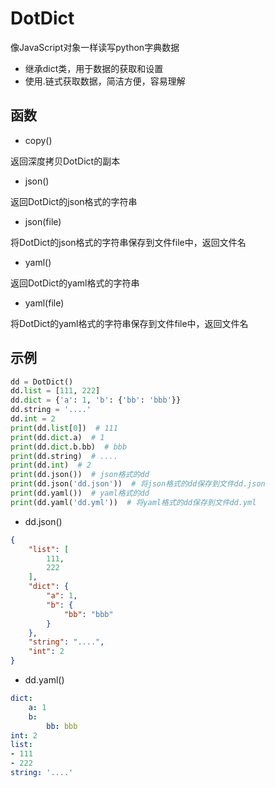 # DotDict
像JavaScript对象一样读写python字典数据

* 继承dict类，用于数据的获取和设置
* 使用.链式获取数据，简洁方便，容易理解

## 函数
* copy()

返回深度拷贝DotDict的副本

* json()

返回DotDict的json格式的字符串

* json(file)

将DotDict的json格式的字符串保存到文件file中，返回文件名
* yaml()

返回DotDict的yaml格式的字符串

* yaml(file)

将DotDict的yaml格式的字符串保存到文件file中，返回文件名

## 示例

```python
dd = DotDict()
dd.list = [111, 222]
dd.dict = {'a': 1, 'b': {'bb': 'bbb'}}
dd.string = '....'
dd.int = 2
print(dd.list[0])  # 111
print(dd.dict.a)  # 1
print(dd.dict.b.bb)  # bbb
print(dd.string)  # ....
print(dd.int)  # 2
print(dd.json())  # json格式的dd
print(dd.json('dd.json'))  # 将json格式的dd保存到文件dd.json
print(dd.yaml())  # yaml格式的dd
print(dd.yaml('dd.yml'))  # 将yaml格式的dd保存到文件dd.yml
```

* dd.json()

```json
{
    "list": [
        111,
        222
    ],
    "dict": {
        "a": 1,
        "b": {
            "bb": "bbb"
        }
    },
    "string": "....",
    "int": 2
}
```

* dd.yaml()

```yaml
dict:
    a: 1
    b:
        bb: bbb
int: 2
list:
- 111
- 222
string: '....'
```